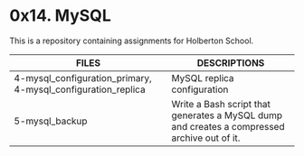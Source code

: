 # 0x14. MySQL

This is a repository containing assignments for Holberton School.

|FILES| DESCRIPTIONS|
|---|---|
|4-mysql_configuration_primary, 4-mysql_configuration_replica| MySQL replica configuration |
|5-mysql_backup | Write a Bash script that generates a MySQL dump and creates a compressed archive out of it.|
